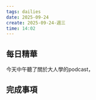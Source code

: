 ```yaml
---
tags: dailies  
date: 2025-09-24
create: 2025-09-24-週三
time: 14:02
---
```

## 每日精華

今天中午聽了關於大人學的podcast，

## 完成事項
